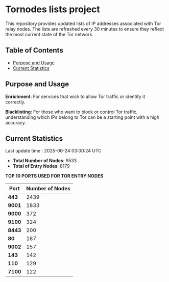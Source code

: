 # Tornodes lists project

This repository provides updated lists of IP addresses associated with Tor relay nodes. The lists are refreshed every 30 minutes to ensure they reflect the most current state of the Tor network.

## Table of Contents

- [Purpose and Usage](#purpose-and-usage)
- [Current Statistics](#current-statistics)


## Purpose and Usage

**Enrichment**: For services that wish to allow Tor traffic or identify it correctly.

**Blacklisting**: For those who want to block or control Tor traffic, understanding which IPs belong to Tor can be a starting point with a high accuracy.

## Current Statistics

Last update time : 2025-06-24 03:00:24 UTC

- **Total Number of Nodes**: 9533
- **Total of Entry Nodes**: 8179

**TOP 10 PORTS USED FOR TOR ENTRY NODES**

| **Port** | **Number of Nodes** |
|------|-----------------|
| **443**   | 2439  |
| **9001**   | 1833  |
| **9000**   | 372  |
| **9100**   | 324  |
| **8443**   | 200  |
| **80**   | 187  |
| **9002**   | 157  |
| **143**   | 142  |
| **110**   | 129  |
| **7100**   | 122  |


